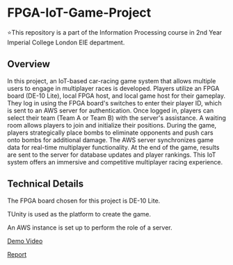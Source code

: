 # FPGA-IoT-Game-Project

:star:This repository is a part of the Information Processing course in 2nd Year Imperial College London EIE department. 

## Overview
In this project, an IoT-based car-racing game system that allows multiple users to engage in multiplayer races is developed. Players utilize an FPGA board (DE-10 Lite), local FPGA host, and local game host for their gameplay. They log in using the FPGA board's switches to enter their player ID, which is sent to an AWS server for authentication. 
Once logged in, players can select their team (Team A or Team B) with the server's assistance. A waiting room allows players to join and initialize their positions. During the game, players strategically place bombs to eliminate opponents and push cars onto bombs for additional damage. The AWS server synchronizes game data for real-time multiplayer functionality. At the end of the game, results are sent to the server for database updates and player rankings. This IoT system offers an immersive and competitive multiplayer racing experience.

## Technical Details
<p>The FPGA board chosen for this project is DE-10 Lite.</p>
<p>TUnity is used as the platform to create the game. </p>
<p>An AWS instance is set up to perform the role of a server.</p>

[Demo Video](Deliverables/FPGA-IoT-Game.mp4)

[Report](Deliverables/Group2_Report.mp4)
